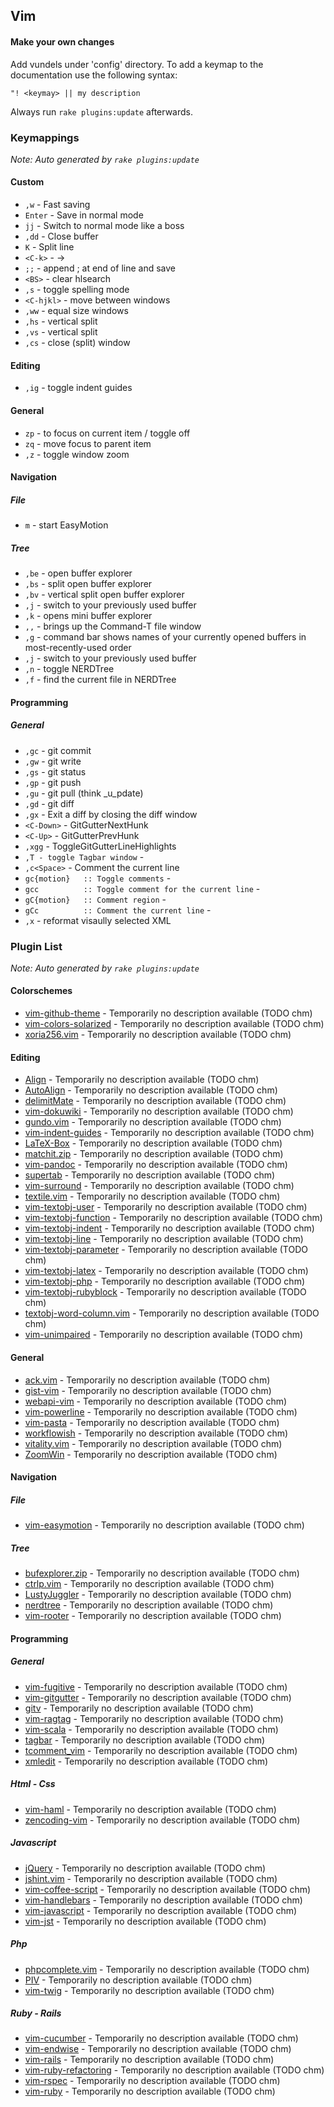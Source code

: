 
## Vim


#### Make your own changes

Add vundels under 'config' directory. To add a keymap to the documentation use the following syntax:

    "! <keymay> || my description

Always run `rake plugins:update` afterwards.


### Keymappings

_Note: Auto generated by `rake plugins:update`_



#### Custom

 * `,w` - Fast saving
 * `Enter` - Save in normal mode
 * `jj` - Switch to normal mode like a boss
 * `,dd` - Close buffer
 * `K` - Split line
 * `<C-k>` - ->
 * `;;` - append ; at end of line and save
 * `<BS>` - clear hlsearch
 * `,s` - toggle spelling mode
 * `<C-hjkl>` - move between windows
 * `,ww` - equal size windows
 * `,hs` - vertical split
 * `,vs` - vertical split
 * `,cs` - close (split) window

#### Editing

 * `,ig` - toggle indent guides

#### General

 * `zp` - to focus on current item / toggle off
 * `zq` - move focus to parent item
 * `,z` - toggle window zoom

#### Navigation


##### File

 * `m` - start EasyMotion

##### Tree

 * `,be` - open buffer explorer
 * `,bs` - split open buffer explorer
 * `,bv` - vertical split open buffer explorer
 * `,j` - switch to your previously used buffer
 * `,k` - opens mini buffer explorer
 * `,,` - brings up the Command-T file window
 * `,g` - command bar shows names of your currently opened buffers in most-recently-used order
 * `,j` - switch to your previously used buffer
 * `,n` - toggle NERDTree
 * `,f` - find the current file in NERDTree

#### Programming


##### General

 * `,gc` - git commit
 * `,gw` - git write
 * `,gs` - git status
 * `,gp` - git push
 * `,gu` - git pull (think _u_pdate)
 * `,gd` - git diff
 * `,gx` - Exit a diff by closing the diff window
 * `<C-Down>` - GitGutterNextHunk
 * `<C-Up>` - GitGutterPrevHunk
 * `,xgg` - ToggleGitGutterLineHighlights
 * `,T - toggle Tagbar window` - 
 * `,c<Space>` - Comment the current line
 * `gc{motion}   :: Toggle comments` - 
 * `gcc          :: Toggle comment for the current line` - 
 * `gC{motion}   :: Comment region` - 
 * `gCc          :: Comment the current line` - 
 * `,x` - reformat visaully selected XML

### Plugin List

_Note: Auto generated by `rake plugins:update`_



#### Colorschemes

 * [vim-github-theme](https://github.com/acarapetis/vim-github-theme) - Temporarily no description available (TODO chm)
 * [vim-colors-solarized](https://github.com/altercation/vim-colors-solarized) - Temporarily no description available (TODO chm)
 * [xoria256.vim](https://github.com/vim-scripts/xoria256.vim) - Temporarily no description available (TODO chm)

#### Editing

 * [Align](https://github.com/vim-scripts/Align) - Temporarily no description available (TODO chm)
 * [AutoAlign](https://github.com/vim-scripts/AutoAlign) - Temporarily no description available (TODO chm)
 * [delimitMate](https://github.com/Raimondi/delimitMate) - Temporarily no description available (TODO chm)
 * [vim-dokuwiki](https://github.com/nblock/vim-dokuwiki) - Temporarily no description available (TODO chm)
 * [gundo.vim](https://github.com/sjl/gundo.vim) - Temporarily no description available (TODO chm)
 * [vim-indent-guides](https://github.com/nathanaelkane/vim-indent-guides) - Temporarily no description available (TODO chm)
 * [LaTeX-Box](https://github.com/LaTeX-Box-Team/LaTeX-Box) - Temporarily no description available (TODO chm)
 * [matchit.zip](https://github.com/vim-scripts/matchit.zip) - Temporarily no description available (TODO chm)
 * [vim-pandoc](https://github.com/vim-pandoc/vim-pandoc) - Temporarily no description available (TODO chm)
 * [supertab](https://github.com/ervandew/supertab) - Temporarily no description available (TODO chm)
 * [vim-surround](https://github.com/tpope/vim-surround) - Temporarily no description available (TODO chm)
 * [textile.vim](https://github.com/timcharper/textile.vim) - Temporarily no description available (TODO chm)
 * [vim-textobj-user](https://github.com/kana/vim-textobj-user) - Temporarily no description available (TODO chm)
 * [vim-textobj-function](https://github.com/kana/vim-textobj-function) - Temporarily no description available (TODO chm)
 * [vim-textobj-indent](https://github.com/kana/vim-textobj-indent) - Temporarily no description available (TODO chm)
 * [vim-textobj-line](https://github.com/kana/vim-textobj-line) - Temporarily no description available (TODO chm)
 * [vim-textobj-parameter](https://github.com/sgur/vim-textobj-parameter) - Temporarily no description available (TODO chm)
 * [vim-textobj-latex](https://github.com/rbonvall/vim-textobj-latex) - Temporarily no description available (TODO chm)
 * [vim-textobj-php](https://github.com/akiyan/vim-textobj-php) - Temporarily no description available (TODO chm)
 * [vim-textobj-rubyblock](https://github.com/nelstrom/vim-textobj-rubyblock) - Temporarily no description available (TODO chm)
 * [textobj-word-column.vim](https://github.com/coderifous/textobj-word-column.vim) - Temporarily no description available (TODO chm)
 * [vim-unimpaired](https://github.com/tpope/vim-unimpaired) - Temporarily no description available (TODO chm)

#### General

 * [ack.vim](https://github.com/vim-scripts/ack.vim) - Temporarily no description available (TODO chm)
 * [gist-vim](https://github.com/mattn/gist-vim) - Temporarily no description available (TODO chm)
 * [webapi-vim](https://github.com/mattn/webapi-vim) - Temporarily no description available (TODO chm)
 * [vim-powerline](https://github.com/Lokaltog/vim-powerline) - Temporarily no description available (TODO chm)
 * [vim-pasta](https://github.com/sickill/vim-pasta) - Temporarily no description available (TODO chm)
 * [workflowish](https://github.com/lukaszkorecki/workflowish) - Temporarily no description available (TODO chm)
 * [vitality.vim](https://github.com/sjl/vitality.vim) - Temporarily no description available (TODO chm)
 * [ZoomWin](https://github.com/vim-scripts/ZoomWin) - Temporarily no description available (TODO chm)

#### Navigation


##### File

 * [vim-easymotion](https://github.com/Lokaltog/vim-easymotion) - Temporarily no description available (TODO chm)

##### Tree

 * [bufexplorer.zip](https://github.com/vim-scripts/bufexplorer.zip) - Temporarily no description available (TODO chm)
 * [ctrlp.vim](https://github.com/kien/ctrlp.vim) - Temporarily no description available (TODO chm)
 * [LustyJuggler](https://github.com/vim-scripts/LustyJuggler) - Temporarily no description available (TODO chm)
 * [nerdtree](https://github.com/scrooloose/nerdtree) - Temporarily no description available (TODO chm)
 * [vim-rooter](https://github.com/airblade/vim-rooter) - Temporarily no description available (TODO chm)

#### Programming


##### General

 * [vim-fugitive](https://github.com/tpope/vim-fugitive) - Temporarily no description available (TODO chm)
 * [vim-gitgutter](https://github.com/airblade/vim-gitgutter) - Temporarily no description available (TODO chm)
 * [gitv](https://github.com/gregsexton/gitv) - Temporarily no description available (TODO chm)
 * [vim-ragtag](https://github.com/tpope/vim-ragtag) - Temporarily no description available (TODO chm)
 * [vim-scala](https://github.com/derekwyatt/vim-scala) - Temporarily no description available (TODO chm)
 * [tagbar](https://github.com/majutsushi/tagbar) - Temporarily no description available (TODO chm)
 * [tcomment_vim](https://github.com/tomtom/tcomment_vim) - Temporarily no description available (TODO chm)
 * [xmledit](https://github.com/sukima/xmledit) - Temporarily no description available (TODO chm)

##### Html - Css

 * [vim-haml](https://github.com/tpope/vim-haml) - Temporarily no description available (TODO chm)
 * [zencoding-vim](https://github.com/mattn/zencoding-vim) - Temporarily no description available (TODO chm)

##### Javascript

 * [jQuery](https://github.com/vim-scripts/jQuery) - Temporarily no description available (TODO chm)
 * [jshint.vim](https://github.com/wookiehangover/jshint.vim) - Temporarily no description available (TODO chm)
 * [vim-coffee-script](https://github.com/kchmck/vim-coffee-script) - Temporarily no description available (TODO chm)
 * [vim-handlebars](https://github.com/nono/vim-handlebars) - Temporarily no description available (TODO chm)
 * [vim-javascript](https://github.com/pangloss/vim-javascript) - Temporarily no description available (TODO chm)
 * [vim-jst](https://github.com/briancollins/vim-jst) - Temporarily no description available (TODO chm)

##### Php

 * [phpcomplete.vim](https://github.com/shawncplus/phpcomplete.vim) - Temporarily no description available (TODO chm)
 * [PIV](https://github.com/spf13/PIV) - Temporarily no description available (TODO chm)
 * [vim-twig](https://github.com/beyondwords/vim-twig) - Temporarily no description available (TODO chm)

##### Ruby - Rails

 * [vim-cucumber](https://github.com/tpope/vim-cucumber) - Temporarily no description available (TODO chm)
 * [vim-endwise](https://github.com/tpope/vim-endwise) - Temporarily no description available (TODO chm)
 * [vim-rails](https://github.com/tpope/vim-rails) - Temporarily no description available (TODO chm)
 * [vim-ruby-refactoring](https://github.com/ecomba/vim-ruby-refactoring) - Temporarily no description available (TODO chm)
 * [vim-rspec](https://github.com/taq/vim-rspec) - Temporarily no description available (TODO chm)
 * [vim-ruby](https://github.com/vim-ruby/vim-ruby) - Temporarily no description available (TODO chm)
